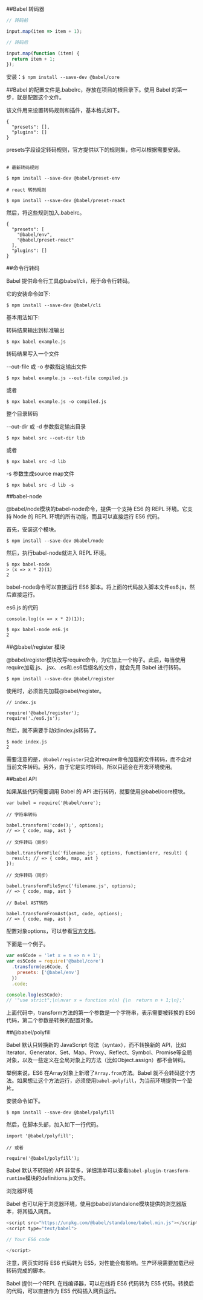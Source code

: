 ##Babel 转码器  

```javascript 
// 转码前

input.map(item => item + 1);

// 转码后

input.map(function (item) {
  return item + 1;
});
```

安装：`$ npm install --save-dev @babel/core`

##Babel 的配置文件是.babelrc，存放在项目的根目录下。使用 Babel 的第一步，就是配置这个文件。
        
该文件用来设置转码规则和插件，基本格式如下。

```
{
  "presets": [],
  "plugins": []
}
```

presets字段设定转码规则，官方提供以下的规则集，你可以根据需要安装。

```

# 最新转码规则

$ npm install --save-dev @babel/preset-env

# react 转码规则

$ npm install --save-dev @babel/preset-react
```

然后，将这些规则加入.babelrc。
```
{
  "presets": [
    "@babel/env",
    "@babel/preset-react"
  ],
  "plugins": []
}
```

##命令行转码

Babel 提供命令行工具@babel/cli，用于命令行转码。

它的安装命令如下:

`$ npm install --save-dev @babel/cli`

基本用法如下:

转码结果输出到标准输出

`$ npx babel example.js`

转码结果写入一个文件

--out-file 或 -o 参数指定输出文件

`$ npx babel example.js --out-file compiled.js`

或者

`$ npx babel example.js -o compiled.js`

整个目录转码

--out-dir 或 -d 参数指定输出目录

`$ npx babel src --out-dir lib`

或者

`$ npx babel src -d lib`

-s 参数生成source map文件

`$ npx babel src -d lib -s`

##babel-node

@babel/node模块的babel-node命令，提供一个支持 ES6 的 REPL 环境。它支持 Node 的 REPL 环境的所有功能，而且可以直接运行 ES6 代码。

首先，安装这个模块。

`$ npm install --save-dev @babel/node`

然后，执行babel-node就进入 REPL 环境。

```
$ npx babel-node
> (x => x * 2)(1)
2
```

babel-node命令可以直接运行 ES6 脚本。将上面的代码放入脚本文件es6.js，然后直接运行。

es6.js 的代码

```
console.log((x => x * 2)(1));

$ npx babel-node es6.js
2
```

##@babel/register 模块

@babel/register模块改写require命令，为它加上一个钩子。此后，每当使用require加载.js、.jsx、.es和.es6后缀名的文件，就会先用 Babel 进行转码。

`$ npm install --save-dev @babel/register`

使用时，必须首先加载@babel/register。

```
// index.js

require('@babel/register');
require('./es6.js');
```
然后，就不需要手动对index.js转码了。

```
$ node index.js
2
```

需要注意的是，`@babel/register`只会对require命令加载的文件转码，而不会对当前文件转码。另外，由于它是实时转码，所以只适合在开发环境使用。

##babel API

如果某些代码需要调用 Babel 的 API 进行转码，就要使用@babel/core模块。

```
var babel = require('@babel/core');

// 字符串转码

babel.transform('code();', options);
// => { code, map, ast }

// 文件转码（异步）

babel.transformFile('filename.js', options, function(err, result) {
  result; // => { code, map, ast }
});

// 文件转码（同步）

babel.transformFileSync('filename.js', options);
// => { code, map, ast }

// Babel AST转码

babel.transformFromAst(ast, code, options);
// => { code, map, ast }
```

配置对象options，可以参看[官方文档](http://babeljs.io/docs/usage/options/)。

下面是一个例子。

```javascript
var es6Code = 'let x = n => n + 1';
var es5Code = require('@babel/core')
  .transform(es6Code, {
    presets: ['@babel/env']
  })
  .code;

console.log(es5Code);
// '"use strict";\n\nvar x = function x(n) {\n  return n + 1;\n};'
```

上面代码中，transform方法的第一个参数是一个字符串，表示需要被转换的 ES6 代码，第二个参数是转换的配置对象。

##@babel/polyfill

Babel 默认只转换新的 JavaScript 句法（syntax），而不转换新的 API，比如Iterator、Generator、Set、Map、Proxy、Reflect、Symbol、Promise等全局对象，以及一些定义在全局对象上的方法（比如Object.assign）都不会转码。

举例来说，ES6 在Array对象上新增了`Array.from`方法。Babel 就不会转码这个方法。如果想让这个方法运行，必须使用`babel-polyfill`，为当前环境提供一个垫片。

安装命令如下。

`$ npm install --save-dev @babel/polyfill`

然后，在脚本头部，加入如下一行代码。

```
import '@babel/polyfill';

// 或者

require('@babel/polyfill');
```

Babel 默认不转码的 API 非常多，详细清单可以查看`babel-plugin-transform-runtime`模块的definitions.js文件。

浏览器环境

Babel 也可以用于浏览器环境，使用@babel/standalone模块提供的浏览器版本，将其插入网页。

```javascript
<script src="https://unpkg.com/@babel/standalone/babel.min.js"></script>
<script type="text/babel">

// Your ES6 code

</script>
```

注意，网页实时将 ES6 代码转为 ES5，对性能会有影响。生产环境需要加载已经转码完成的脚本。

Babel 提供一个REPL 在线编译器，可以在线将 ES6 代码转为 ES5 代码。转换后的代码，可以直接作为 ES5 代码插入网页运行。
